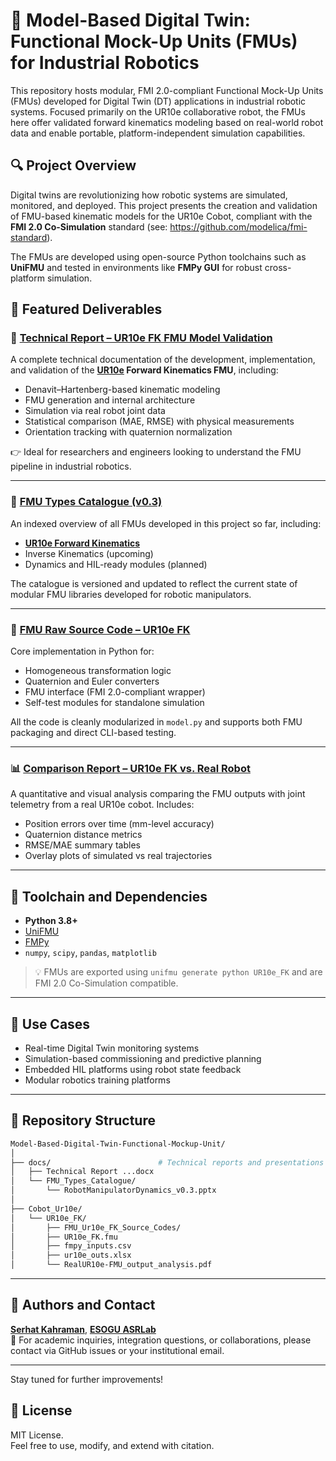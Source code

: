 
# 🦾 Model-Based Digital Twin: Functional Mock-Up Units (FMUs) for Industrial Robotics

This repository hosts modular, FMI 2.0-compliant Functional Mock-Up Units (FMUs) developed for Digital Twin (DT) applications in industrial robotic systems. Focused primarily on the UR10e collaborative robot, the FMUs here offer validated forward kinematics modeling based on real-world robot data and enable portable, platform-independent simulation capabilities.

## 🔍 Project Overview

Digital twins are revolutionizing how robotic systems are simulated, monitored, and deployed. This project presents the creation and validation of FMU-based kinematic models for the UR10e Cobot, compliant with the **FMI 2.0 Co-Simulation** standard (see: https://github.com/modelica/fmi-standard). 

The FMUs are developed using open-source Python toolchains such as **UniFMU** and tested in environments like **FMPy GUI** for robust cross-platform simulation.

## 📌 Featured Deliverables

### 📘 [Technical Report – UR10e FK FMU Model Validation](https://github.com/ESOGU-SRLAB/Model-Based-Digital-Twin-Functional-Mockup-Unit/blob/main/docs/Technical%20Report%20UR10e%20Cobot%20Arm%20Forward%20Kinematics%20Functional%20Mock-Up%20Unit%20Model%20Validation%20.docx)

A complete technical documentation of the development, implementation, and validation of the **[UR10e](https://www.universal-robots.com/tr/urunler/ur10-robot/) Forward Kinematics FMU**, including:

- Denavit–Hartenberg-based kinematic modeling
- FMU generation and internal architecture
- Simulation via real robot joint data
- Statistical comparison (MAE, RMSE) with physical measurements
- Orientation tracking with quaternion normalization

👉 Ideal for researchers and engineers looking to understand the FMU pipeline in industrial robotics.

---

### 🧾 [FMU Types Catalogue (v0.3)](https://github.com/ESOGU-SRLAB/Model-Based-Digital-Twin-Functional-Mockup-Unit/blob/main/docs/FMU_Types_Catalogue/RobotManipulatorDynamics_v0.3.pptx)

An indexed overview of all FMUs developed in this project so far, including:

- **[UR10e Forward Kinematics](https://github.com/ESOGU-SRLAB/Model-Based-Digital-Twin-Functional-Mockup-Unit/tree/main/Cobot_Ur10e/UR10e_FK/FMU_Ur10e_FK_Source_Codes)**
- Inverse Kinematics (upcoming)
- Dynamics and HIL-ready modules (planned)

The catalogue is versioned and updated to reflect the current state of modular FMU libraries developed for robotic manipulators.

---

### 🧠 [FMU Raw Source Code – UR10e FK](https://github.com/ESOGU-SRLAB/Model-Based-Digital-Twin-Functional-Mockup-Unit/tree/main/Cobot_Ur10e/UR10e_FK/FMU_Ur10e_FK_Source_Codes)

Core implementation in Python for:

- Homogeneous transformation logic
- Quaternion and Euler converters
- FMU interface (FMI 2.0-compliant wrapper)
- Self-test modules for standalone simulation

All the code is cleanly modularized in `model.py` and supports both FMU packaging and direct CLI-based testing.

---

### 📊 [Comparison Report – UR10e FK vs. Real Robot](https://github.com/ESOGU-SRLAB/Model-Based-Digital-Twin-Functional-Mockup-Unit/blob/main/Cobot_Ur10e/UR10e_FK/RealUR10e-FMU_output_analysis.pdf)

A quantitative and visual analysis comparing the FMU outputs with joint telemetry from a real UR10e cobot. Includes:

- Position errors over time (mm-level accuracy)
- Quaternion distance metrics
- RMSE/MAE summary tables
- Overlay plots of simulated vs real trajectories

---

## 🔧 Toolchain and Dependencies

- **Python 3.8+**
- [UniFMU](https://github.com/INTO-CPS-Association/unifmu)
- [FMPy](https://github.com/CATIA-Systems/FMPy)
- `numpy`, `scipy`, `pandas`, `matplotlib`

> 💡 FMUs are exported using `unifmu generate python UR10e_FK` and are FMI 2.0 Co-Simulation compatible.

---

## 🚀 Use Cases

- Real-time Digital Twin monitoring systems
- Simulation-based commissioning and predictive planning
- Embedded HIL platforms using robot state feedback
- Modular robotics training platforms

---

## 📁 Repository Structure

```bash
Model-Based-Digital-Twin-Functional-Mockup-Unit/
│
├── docs/                        # Technical reports and presentations
│   ├── Technical Report ...docx
│   └── FMU_Types_Catalogue/
│       └── RobotManipulatorDynamics_v0.3.pptx
│
├── Cobot_Ur10e/
│   └── UR10e_FK/
│       ├── FMU_Ur10e_FK_Source_Codes/
│       ├── UR10e_FK.fmu
│       ├── fmpy_inputs.csv
│       ├── ur10e_outs.xlsx
│       └── RealUR10e-FMU_output_analysis.pdf
```

---

## 👤 Authors and Contact

**[Serhat Kahraman](https://github.com/Serhatkahraman1)**, **[ESOGU ASRLab](https://github.com/ESOGU-SRLAB)**  
📧 For academic inquiries, integration questions, or collaborations, please contact via GitHub issues or your institutional email.

---

Stay tuned for further improvements!

## 📜 License

MIT License.  
Feel free to use, modify, and extend with citation.
